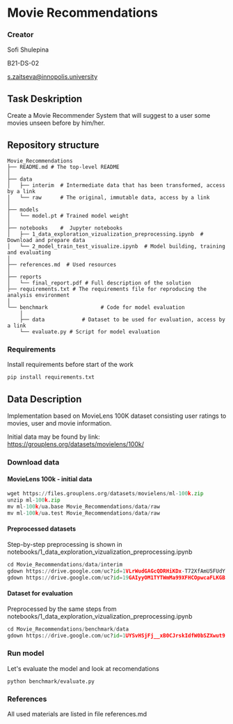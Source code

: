 # Movie Recommendations

### Creator
Sofi Shulepina

B21-DS-02

s.zaitseva@innopolis.university

## Task Deskription

Create a Movie Recommender System that will suggest to a user some movies unseen before by him/her.

## Repository structure

```
Movie_Recommendations
├── README.md # The top-level README
│
├── data
│   ├── interim  # Intermediate data that has been transformed, access by a link
│   └── raw      # The original, immutable data, access by a link
│
├── models       
│   └── model.pt # Trained model weight
│
├── notebooks    #  Jupyter notebooks
│   ├── 1_data_exploration_vizualization_preprocessing.ipynb  # Download and prepare data
│   └── 2_model_train_test_visualize.ipynb  # Model building, training and evaluating       
│
├── references.md  # Used resources
│
├── reports      
│   └── final_report.pdf # Full description of the solution
├── requirements.txt # The requirements file for reproducing the analysis environment
│
└── benchmark                 # Code for model evaluation
    │                 
    ├── data            # Dataset to be used for evaluation, access by a link
    └── evaluate.py # Script for model evaluation
```


### Requirements 

Install requirements before start of the work

```python
pip install requirements.txt
```

## Data Description

Implementation based on MovieLens 100K dataset consisting user ratings to movies, user and movie information.

Initial data may be found by link: https://grouplens.org/datasets/movielens/100k/

### Download data

#### MovieLens 100k - initial data

```python
wget https://files.grouplens.org/datasets/movielens/ml-100k.zip
unzip ml-100k.zip
mv ml-100k/ua.base Movie_Recommendations/data/raw
mv ml-100k/ua.test Movie_Recommendations/data/raw
```

#### Preprocessed datasets
Step-by-step preprocessing is shown in notebooks/1_data_exploration_vizualization_preprocessing.ipynb

```python
cd Movie_Recommendations/data/interim
gdown https://drive.google.com/uc?id=1VLrWudGAGcQDRHiKDx-T72XfAmU5FUdY
gdown https://drive.google.com/uc?id=19GAIyyOM1TYTWmMa99XFHCOpwcaFLKGB
```

#### Dataset for evaluation
Preprocessed by the same steps from notebooks/1_data_exploration_vizualization_preprocessing.ipynb

```python
cd Movie_Recommendations/benchmark/data
gdown https://drive.google.com/uc?id=1UYSvHSjFj__xB0CJrskIdfW0bSZXwut9
```

### Run model

Let's evaluate the model and look at recomendations

```
python benchmark/evaluate.py
```


### References

All used materials are listed in file references.md
